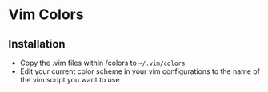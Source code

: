 # Vim Colors

## Installation
- Copy the .vim files within /colors to `~/.vim/colors`
- Edit your current color scheme in your vim configurations to the name of the vim script you want to use
